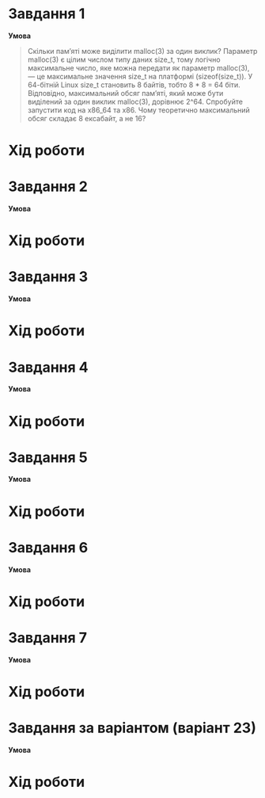 # Завдання 1
**Умова**
> Скільки пам’яті може виділити malloc(3) за один виклик?
> Параметр malloc(3) є цілим числом типу даних size_t, тому логічно максимальне число, яке можна передати як параметр malloc(3), — це максимальне значення size_t на платформі (sizeof(size_t)). У 64-бітній Linux size_t становить 8 байтів, тобто 8 * 8 = 64 біти. Відповідно, максимальний обсяг пам’яті, який може бути виділений за один виклик malloc(3), дорівнює 2^64. Спробуйте запустити код на x86_64 та x86. Чому теоретично максимальний обсяг складає 8 ексабайт, а не 16?

# Хід роботи

# Завдання 2
**Умова**
# Хід роботи

# Завдання 3
**Умова**
# Хід роботи

# Завдання 4
**Умова**
# Хід роботи

# Завдання 5
**Умова**
# Хід роботи

# Завдання 6
**Умова**
# Хід роботи

# Завдання 7
**Умова**
# Хід роботи

# Завдання за варіантом (варіант 23)
**Умова**
# Хід роботи
